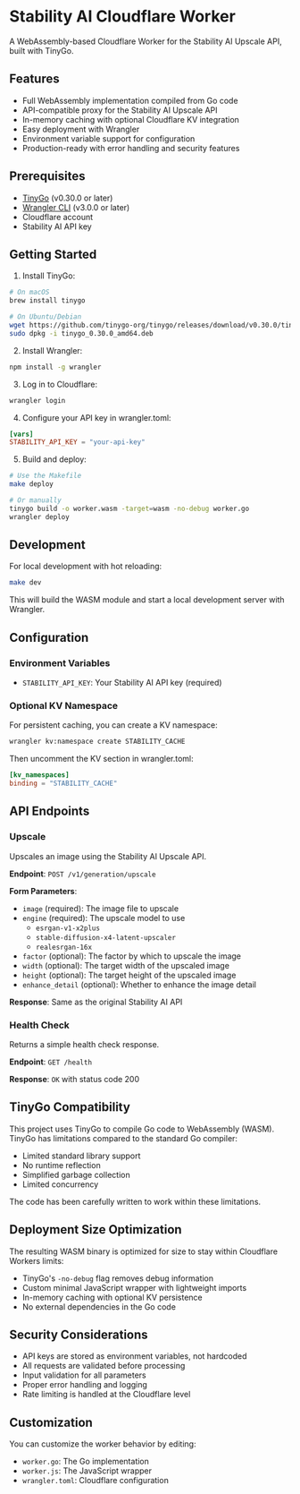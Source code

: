 # Stability AI Cloudflare Worker

A WebAssembly-based Cloudflare Worker for the Stability AI Upscale API, built with TinyGo.

## Features

- Full WebAssembly implementation compiled from Go code
- API-compatible proxy for the Stability AI Upscale API
- In-memory caching with optional Cloudflare KV integration
- Easy deployment with Wrangler
- Environment variable support for configuration
- Production-ready with error handling and security features

## Prerequisites

- [TinyGo](https://tinygo.org/getting-started/) (v0.30.0 or later)
- [Wrangler CLI](https://developers.cloudflare.com/workers/wrangler/install-and-update/) (v3.0.0 or later)
- Cloudflare account
- Stability AI API key

## Getting Started

1. Install TinyGo:

```bash
# On macOS
brew install tinygo

# On Ubuntu/Debian
wget https://github.com/tinygo-org/tinygo/releases/download/v0.30.0/tinygo_0.30.0_amd64.deb
sudo dpkg -i tinygo_0.30.0_amd64.deb
```

2. Install Wrangler:

```bash
npm install -g wrangler
```

3. Log in to Cloudflare:

```bash
wrangler login
```

4. Configure your API key in wrangler.toml:

```toml
[vars]
STABILITY_API_KEY = "your-api-key"
```

5. Build and deploy:

```bash
# Use the Makefile
make deploy

# Or manually
tinygo build -o worker.wasm -target=wasm -no-debug worker.go
wrangler deploy
```

## Development

For local development with hot reloading:

```bash
make dev
```

This will build the WASM module and start a local development server with Wrangler.

## Configuration

### Environment Variables

- `STABILITY_API_KEY`: Your Stability AI API key (required)

### Optional KV Namespace

For persistent caching, you can create a KV namespace:

```bash
wrangler kv:namespace create STABILITY_CACHE
```

Then uncomment the KV section in wrangler.toml:

```toml
[kv_namespaces]
binding = "STABILITY_CACHE"
```

## API Endpoints

### Upscale

Upscales an image using the Stability AI Upscale API.

**Endpoint**: `POST /v1/generation/upscale`

**Form Parameters**:

- `image` (required): The image file to upscale
- `engine` (required): The upscale model to use
  - `esrgan-v1-x2plus`
  - `stable-diffusion-x4-latent-upscaler`
  - `realesrgan-16x`
- `factor` (optional): The factor by which to upscale the image
- `width` (optional): The target width of the upscaled image
- `height` (optional): The target height of the upscaled image
- `enhance_detail` (optional): Whether to enhance the image detail

**Response**: Same as the original Stability AI API

### Health Check

Returns a simple health check response.

**Endpoint**: `GET /health`

**Response**: `OK` with status code 200

## TinyGo Compatibility

This project uses TinyGo to compile Go code to WebAssembly (WASM). TinyGo has limitations compared to the standard Go compiler:

- Limited standard library support
- No runtime reflection
- Simplified garbage collection
- Limited concurrency

The code has been carefully written to work within these limitations.

## Deployment Size Optimization

The resulting WASM binary is optimized for size to stay within Cloudflare Workers limits:

- TinyGo's `-no-debug` flag removes debug information
- Custom minimal JavaScript wrapper with lightweight imports
- In-memory caching with optional KV persistence
- No external dependencies in the Go code

## Security Considerations

- API keys are stored as environment variables, not hardcoded
- All requests are validated before processing
- Input validation for all parameters
- Proper error handling and logging
- Rate limiting is handled at the Cloudflare level

## Customization

You can customize the worker behavior by editing:

- `worker.go`: The Go implementation
- `worker.js`: The JavaScript wrapper
- `wrangler.toml`: Cloudflare configuration